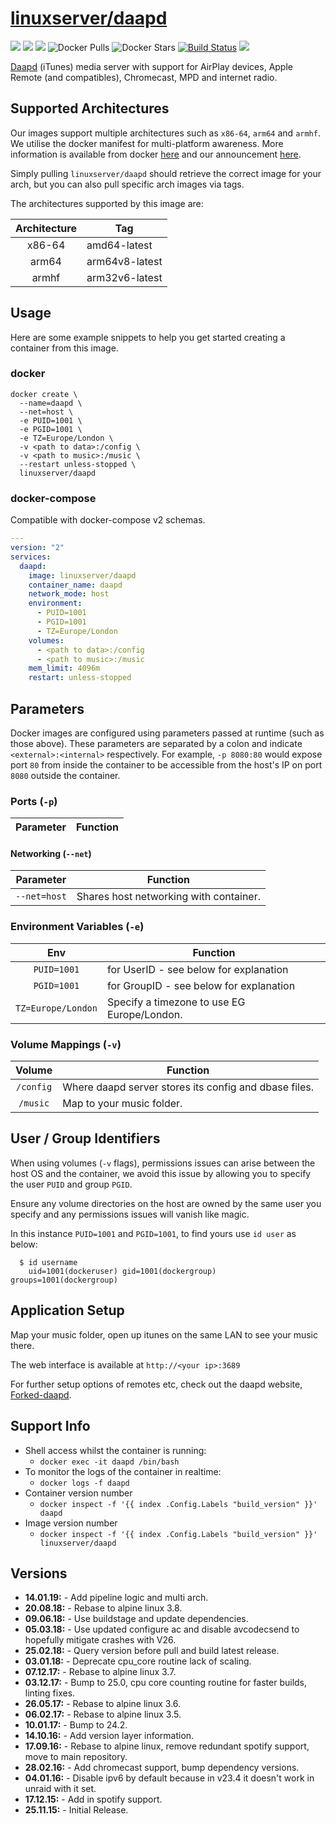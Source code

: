 # [linuxserver/daapd](https://github.com/linuxserver/docker-daapd)

[![](https://img.shields.io/discord/354974912613449730.svg?logo=discord&label=LSIO%20Discord&style=flat-square)](https://discord.gg/YWrKVTn)
[![](https://images.microbadger.com/badges/version/linuxserver/daapd.svg)](https://microbadger.com/images/linuxserver/daapd "Get your own version badge on microbadger.com")
[![](https://images.microbadger.com/badges/image/linuxserver/daapd.svg)](https://microbadger.com/images/linuxserver/daapd "Get your own version badge on microbadger.com")
![Docker Pulls](https://img.shields.io/docker/pulls/linuxserver/daapd.svg)
![Docker Stars](https://img.shields.io/docker/stars/linuxserver/daapd.svg)
[![Build Status](https://ci.linuxserver.io/buildStatus/icon?job=Docker-Pipeline-Builders/docker-daapd/master)](https://ci.linuxserver.io/job/Docker-Pipeline-Builders/job/docker-daapd/job/master/)
[![](https://lsio-ci.ams3.digitaloceanspaces.com/linuxserver/daapd/latest/badge.svg)](https://lsio-ci.ams3.digitaloceanspaces.com/linuxserver/daapd/latest/index.html)

[Daapd](https://ejurgensen.github.io/forked-daapd/) (iTunes) media server with support for AirPlay devices, Apple Remote (and compatibles), Chromecast, MPD and internet radio.

## Supported Architectures

Our images support multiple architectures such as `x86-64`, `arm64` and `armhf`. We utilise the docker manifest for multi-platform awareness. More information is available from docker [here](https://github.com/docker/distribution/blob/master/docs/spec/manifest-v2-2.md#manifest-list) and our announcement [here](https://blog.linuxserver.io/2019/02/21/the-lsio-pipeline-project/). 

Simply pulling `linuxserver/daapd` should retrieve the correct image for your arch, but you can also pull specific arch images via tags.

The architectures supported by this image are:

| Architecture | Tag |
| :----: | --- |
| x86-64 | amd64-latest |
| arm64 | arm64v8-latest |
| armhf | arm32v6-latest |


## Usage

Here are some example snippets to help you get started creating a container from this image.

### docker

```
docker create \
  --name=daapd \
  --net=host \
  -e PUID=1001 \
  -e PGID=1001 \
  -e TZ=Europe/London \
  -v <path to data>:/config \
  -v <path to music>:/music \
  --restart unless-stopped \
  linuxserver/daapd
```


### docker-compose

Compatible with docker-compose v2 schemas.

```yaml
---
version: "2"
services:
  daapd:
    image: linuxserver/daapd
    container_name: daapd
    network_mode: host
    environment:
      - PUID=1001
      - PGID=1001
      - TZ=Europe/London
    volumes:
      - <path to data>:/config
      - <path to music>:/music
    mem_limit: 4096m
    restart: unless-stopped
```

## Parameters

Docker images are configured using parameters passed at runtime (such as those above). These parameters are separated by a colon and indicate `<external>:<internal>` respectively. For example, `-p 8080:80` would expose port `80` from inside the container to be accessible from the host's IP on port `8080` outside the container.

### Ports (`-p`)

| Parameter | Function |
| :----: | --- |

#### Networking (`--net`)
| Parameter | Function |
| :-----:   | --- |
| `--net=host` | Shares host networking with container. |

### Environment Variables (`-e`)

| Env | Function |
| :----: | --- |
| `PUID=1001` | for UserID - see below for explanation |
| `PGID=1001` | for GroupID - see below for explanation |
| `TZ=Europe/London` | Specify a timezone to use EG Europe/London. |

### Volume Mappings (`-v`)

| Volume | Function |
| :----: | --- |
| `/config` | Where daapd server stores its config and dbase files. |
| `/music` | Map to your music folder. |



## User / Group Identifiers

When using volumes (`-v` flags), permissions issues can arise between the host OS and the container, we avoid this issue by allowing you to specify the user `PUID` and group `PGID`.

Ensure any volume directories on the host are owned by the same user you specify and any permissions issues will vanish like magic.

In this instance `PUID=1001` and `PGID=1001`, to find yours use `id user` as below:

```
  $ id username
    uid=1001(dockeruser) gid=1001(dockergroup) groups=1001(dockergroup)
```

## Application Setup

Map your music folder, open up itunes on the same LAN to see your music there.

The web interface is available at `http://<your ip>:3689`

For further setup options of remotes etc, check out the daapd website, [Forked-daapd](https://ejurgensen.github.io/forked-daapd/).



## Support Info

* Shell access whilst the container is running: 
  * `docker exec -it daapd /bin/bash`
* To monitor the logs of the container in realtime: 
  * `docker logs -f daapd`
* Container version number 
  * `docker inspect -f '{{ index .Config.Labels "build_version" }}' daapd`
* Image version number
  * `docker inspect -f '{{ index .Config.Labels "build_version" }}' linuxserver/daapd`

## Versions

* **14.01.19:** - Add pipeline logic and multi arch.
* **20.08.18:** - Rebase to alpine linux 3.8.
* **09.06.18:** - Use buildstage and update dependencies.
* **05.03.18:** - Use updated configure ac and disable avcodecsend to hopefully mitigate crashes with V26.
* **25.02.18:** - Query version before pull and build latest release.
* **03.01.18:** - Deprecate cpu_core routine lack of scaling.
* **07.12.17:** - Rebase to alpine linux 3.7.
* **03.12.17:** - Bump to 25.0, cpu core counting routine for faster builds, linting fixes.
* **26.05.17:** - Rebase to alpine linux 3.6.
* **06.02.17:** - Rebase to alpine linux 3.5.
* **10.01.17:** - Bump to 24.2.
* **14.10.16:** - Add version layer information.
* **17.09.16:** - Rebase to alpine linux, remove redundant spotify support, move to main repository.
* **28.02.16:** - Add chromecast support, bump dependency versions.
* **04.01.16:** - Disable ipv6 by default because in v23.4 it doesn't work in unraid with it set.
* **17.12.15:** - Add in spotify support.
* **25.11.15:** - Initial Release.
